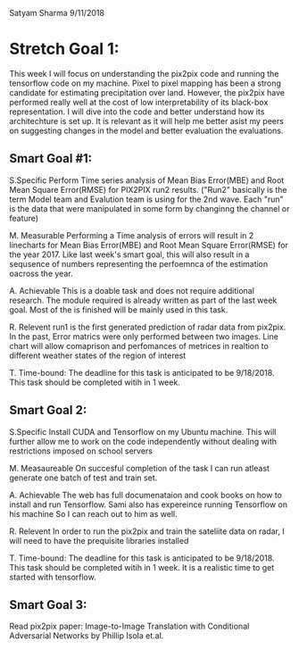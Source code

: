 Satyam Sharma
9/11/2018

# Stretch Goal 1:
This week I will focus on understanding the pix2pix code and running the tensorflow code on my machine. Pixel to pixel mapping has been a strong candidate for estimating precipitation over land. However, the pix2pix have performed really well at the cost of low interpretability of its black-box representation. I will dive into the code and better understand how its architechture is set up. It is relevant as it will help me better asist my peers on suggesting changes in the model and better evaluation the evaluations.

## Smart Goal #1:

S.Specific
Perform Time series analysis of Mean Bias Error(MBE) and Root Mean Square Error(RMSE) for PIX2PIX run2 results. ("Run2" basically is the term Model team and Evalution team is using for the 2nd wave. Each "run" is the data that were manipulated in some form by changinng the channel or feature)

M. Measurable
Performing a Time analysis of errors will result in 2 linecharts for Mean Bias Error(MBE) and Root Mean Square Error(RMSE) for the year 2017. Like last week's smart goal, this will also result in a sequsence of numbers representing the perfoemnca of the estimation oacross the year.

A. Achievable
This is a doable task and does not require additional research. The module required is already written as part of the last week goal. Most of the  is finished will be mainly used in this task.

R. Relevent
run1 is the first generated prediction of radar data from pix2pix. In the past, Error matrics were only performed between two images. Line chart will allow comaprison and perfomances of metrices in realtion to different weather states of the region of interest

T. Time-bound:
The deadline for this task is anticipated to be 9/18/2018. This task should be completed witih in 1 week.




## Smart Goal 2:

S.Specific
Install CUDA and Tensorflow on my Ubuntu machine. This will further allow me to work on the code independently without dealing with restrictions imposed on school servers

M. Measaureable
On succesful completion of the task I can run atleast generate one batch of test and train set.

A. Achievable
The web has full documenataion and cook books on how to install and run Tensorflow. Sami also has expereince running Tensorflow on his machine So I can reach out to him as well.


R. Relevent
In order to run the pix2pix and train the sateliite data on radar, I will need to have the prequisite libraries installed


T. Time-bound:
The deadline for this task is anticipated to be 9/18/2018. This task should be completed witih in 1 week. It is a realistic time to get started with tensorflow.




## Smart Goal 3:
Read pix2pix paper: Image-to-Image Translation with Conditional Adversarial Networks
by Phillip Isola et.al.


